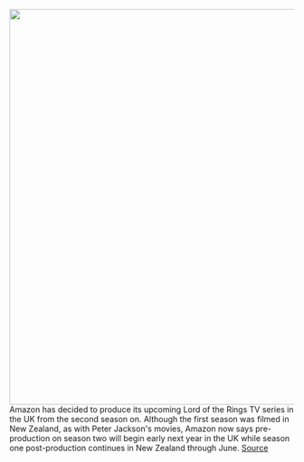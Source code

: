 <img src='https://cdn.vox-cdn.com/thumbor/q2el2ziIEvTlujx0ZtJrFoql0GY=/0x0:2048x1152/1200x800/filters:focal(861x413:1187x739)/cdn.vox-cdn.com/uploads/chorus_image/image/69719402/1.0.jpg' width='700px' /><br/>
Amazon has decided to produce its upcoming Lord of the Rings TV series in the UK from the second season on. Although the first season was filmed in New Zealand, as with Peter Jackson's movies, Amazon now says pre-production on season two will begin early next year in the UK while season one post-production continues in New Zealand through June.
<a href='https://www.theverge.com/2021/8/13/22622926/amazon-lord-of-the-rings-series-production-uk-new-zealand'> Source <a/>